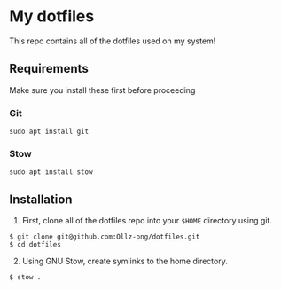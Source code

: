 # My dotfiles

This repo contains all of the dotfiles used on my system!

## Requirements

 Make sure you install these first before proceeding

### Git

```
sudo apt install git
```

### Stow

```
sudo apt install stow
```

## Installation

1. First, clone all of the dotfiles repo into your `$HOME` directory using git.

```
$ git clone git@github.com:Ollz-png/dotfiles.git
$ cd dotfiles
```

2. Using GNU Stow, create symlinks to the home directory.

```
$ stow .
```
